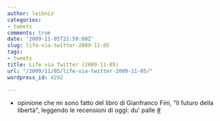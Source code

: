 ```yaml
---
author: leibniz
categories:
- tweets
comments: true
date: '2009-11-05T21:59:00Z'
slug: life-via-twitter-2009-11-05
tags:
- tweets
title: Life via Twitter (2009-11-05)
url: "/2009/11/05/life-via-twitter-2009-11-05/"
wordpress_id: 4292

---
```

* opinione che mi sono fatto del libro di Gianfranco Fini, "Il futuro della libertà", leggendo le recensioni di oggi: du' palle [#](https://twitter.com/leibniz/statuses/5446351930)


